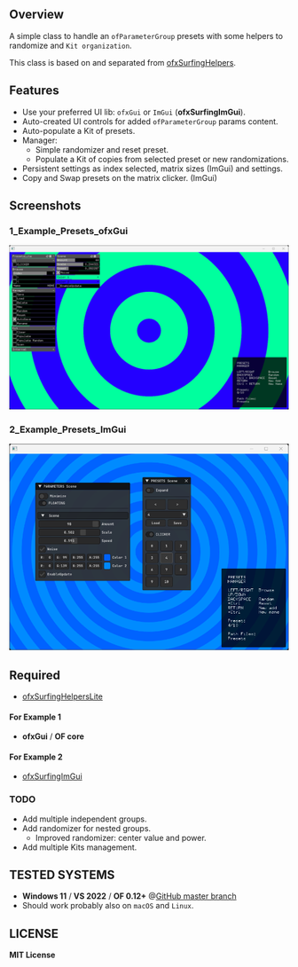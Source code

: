 ## Overview

A simple class to handle an `ofParameterGroup` presets with some helpers to randomize and `Kit organization`.  

This class is based on and separated from [ofxSurfingHelpers](https://github.com/moebiussurfing/ofxSurfingHelpers).  

## Features
- Use your preferred UI lib: `ofxGui` or `ImGui` (**ofxSurfingImGui**).
- Auto-created UI controls for added `ofParameterGroup` params content.
- Auto-populate a Kit of presets.
- Manager:
  - Simple randomizer and reset preset.
  - Populate a Kit of copies from selected preset or new randomizations.
- Persistent settings as index selected, matrix sizes (ImGui) and settings.
- Copy and Swap presets on the matrix clicker. (ImGui)

## Screenshots
### 1_Example_Presets_ofxGui
![](1_Example_Presets_ofxGui/Capture.PNG)
### 2_Example_Presets_ImGui
![](2_Example_Presets_ImGui/Capture.PNG)

## Required
- [ofxSurfingHelpersLite](https://github.com/moebiussurfing/ofxSurfingHelpersLite)
#### For Example 1
- **ofxGui** / **OF core**
#### For Example 2
- [ofxSurfingImGui](https://github.com/moebiussurfing/ofxSurfingImGui/tree/develop)

### TODO
- Add multiple independent groups.
- Add randomizer for nested groups.
  - Improved randomizer: center value and power.
- Add multiple Kits management.

## TESTED SYSTEMS
* **Windows 11** / **VS 2022** / **OF 0.12+** @[GitHub master branch](https://github.com/openframeworks/openFrameworks)
* Should work probably also on `macOS` and `Linux`.

## LICENSE
**MIT License**
